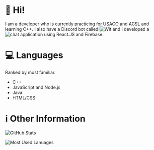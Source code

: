 # 👋 Hi!

I am a developer who is currently practicing for USACO and ACSL and learning C++. I also have a Discord bot called ![Wit](https://github.com/HipurWiz/Wit-Help) and I developed a ![chat application](https://github.com/HipurWiz/Chat-App) using React.JS and Firebase. 

# 💻 Languages

Ranked by most familiar.

 - C++
 - JavaScript and Node.js
 - Java
 - HTML/CSS

# ℹ️ Other Information

![GitHub Stats](https://github-readme-stats.vercel.app/api?username=hipurwiz&theme=dark)

![Most Used Lanuages](https://github-readme-stats.vercel.app/api/top-langs/?username=hipurwiz&theme=dark)
